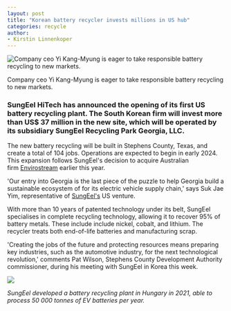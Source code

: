 ```yaml
---
layout: post
title: "Korean battery recycler invests millions in US hub"
categories: recycle
author:
- Kirstin Linnenkoper
---
```


![Company ceo Yi Kang-Myung is eager to take responsible battery recycling to new markets.](https://recyclinginternational.com/wp-content/uploads/2022/08/Yi-Kang-Myung-1024x686.jpg)

Company ceo Yi Kang-Myung is eager to take responsible battery recycling to new markets.

### SungEel HiTech has announced the opening of its first US battery recycling plant. The South Korean firm will invest more than US$ 37 million in the new site, which will be operated by its subsidiary SungEel Recycling Park Georgia, LLC.

The new battery recycling will be built in Stephens County, Texas, and create a total of 104 jobs. Operations are expected to begin in early 2024. This expansion follows SungEel's decision to acquire Australian firm [Envirostream](https://envirostream.com.au/lithium-australia-now-fully-owns-strategic-battery-recycling-asset-envirostream/) earlier this year.

'Our entry into Georgia is the last piece of the puzzle to help Georgia build a sustainable ecosystem of for its electric vehicle supply chain,' says Suk Jae Yim, representative of [SungEel's](https://www.sungeelht.com/en) US venture.

With more than 10 years of patented technology under its belt, SungEel specialises in complete recycling technology, allowing it to recover 95% of battery metals. These include include nickel, cobalt, and lithium. The recycler treats both end-of-life batteries and manufacturing scrap.

'Creating the jobs of the future and protecting resources means preparing key industries, such as the automotive industry, for the next technological revolution,' comments Pat Wilson, Stephens County Development Authority commissioner, during his meeting with SungEel in Korea this week.

![](https://recyclinginternational.com/wp-content/uploads/2022/08/SungEeels-battery-recycling-plant-in-Hungary.jpg)

*SungEel developed a battery recycling plant in Hungary in 2021, able to process 50 000 tonnes of EV batteries per year.*